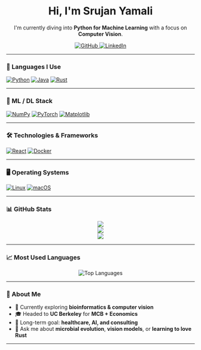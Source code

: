 <h1 align="center">Hi, I'm Srujan Yamali</h1>

<p align="center">
  I'm currently diving into <b>Python for Machine Learning</b> with a focus on <b>Computer Vision</b>. 
</p>

<div align="center">
  <a href="https://github.com/SomeOne1Random" target="_blank">
    <img src="https://img.shields.io/badge/github-%2324292e.svg?&style=for-the-badge&logo=github&logoColor=white" alt="GitHub"/>
  </a>
  <a href="https://www.linkedin.com/in/srujan-yamali-545200266/" target="_blank">
    <img src="https://img.shields.io/badge/linkedin-%231E77B5.svg?&style=for-the-badge&logo=linkedin&logoColor=white" alt="LinkedIn"/>
  </a>
</div>

---

### 🧠 Languages I Use
[![Python](https://img.shields.io/badge/python-black?style=for-the-badge&logo=python)](https://github.com/SomeOne1Random)
[![Java](https://img.shields.io/badge/java-black?style=for-the-badge&logo=openjdk)](https://github.com/SomeOne1Random)
[![Rust](https://img.shields.io/badge/rust-black?style=for-the-badge&logo=rust)](https://github.com/SomeOne1Random)

---

### 🔬 ML / DL Stack
[![NumPy](https://img.shields.io/badge/numpy-black?style=for-the-badge&logo=numpy)](https://github.com/SomeOne1Random)
[![PyTorch](https://img.shields.io/badge/PyTorch-black?style=for-the-badge&logo=PyTorch)](https://github.com/SomeOne1Random)
[![Matplotlib](https://img.shields.io/badge/Matplotlib-black?style=for-the-badge&logo=matplotlib)](https://github.com/SomeOne1Random)

---

### 🛠 Technologies & Frameworks
[![React](https://img.shields.io/badge/react-black?style=for-the-badge&logo=react)](https://github.com/SomeOne1Random)
[![Docker](https://img.shields.io/badge/docker-black?style=for-the-badge&logo=docker)](https://hub.docker.com/u/SomeOne1Random)

---

### 🖥 Operating Systems
[![Linux](https://img.shields.io/badge/linux-black?style=for-the-badge&logo=linux)](https://github.com/SomeOne1Random)
[![macOS](https://img.shields.io/badge/macos-black?style=for-the-badge&logo=apple)](https://github.com/SomeOne1Random)

---

### 📊 GitHub Stats
<p align="center">
  <a href="https://github.com/SomeOne1Random">
    <img src="http://github-profile-summary-cards.vercel.app/api/cards/profile-details?username=SomeOne1Random&theme=transparent" />
  </a>
  <br/>
  <a href="https://github.com/SomeOne1Random">
    <img src="https://github-readme-streak-stats.herokuapp.com/?user=SomeOne1Random&hide_border=true&theme=transparent" />
  </a>
  <br/>
  <a href="https://github.com/SomeOne1Random">
    <img src="http://github-profile-summary-cards.vercel.app/api/cards/stats?username=SomeOne1Random&theme=transparent" />
  </a>
</p>

---

### 📈 Most Used Languages
<p align="center">
  <img src="https://github-readme-stats.vercel.app/api/top-langs/?username=SomeOne1Random&layout=compact&hide=html&theme=transparent" alt="Top Languages" />
</p>

---

### 🧩 About Me
- 🔭 Currently exploring **bioinformatics & computer vision**
- 🎓 Headed to **UC Berkeley** for **MCB + Economics**
- 🎯 Long-term goal: **healthcare, AI, and consulting**
- 💬 Ask me about **microbial evolution**, **vision models**, or **learning to love Rust**

---

